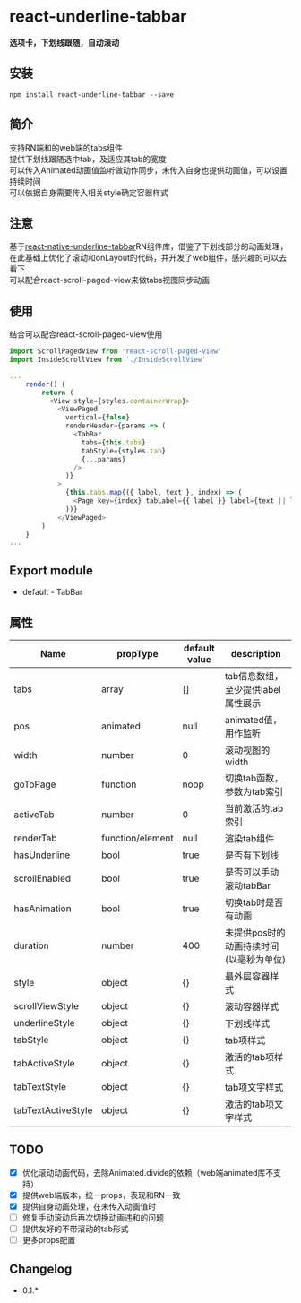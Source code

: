 # react-underline-tabbar

**选项卡，下划线跟随，自动滚动**  

## 安装
```
npm install react-underline-tabbar --save
```

## 简介
支持RN端和的web端的tabs组件  
提供下划线跟随选中tab，及适应其tab的宽度  
可以传入Animated动画值监听做动作同步，未传入自身也提供动画值，可以设置持续时间  
可以依据自身需要传入相关style确定容器样式  

## 注意
基于[react-native-underline-tabbar](https://github.com/Slowyn/react-native-underline-tabbar)RN组件库，借鉴了下划线部分的动画处理，在此基础上优化了滚动和onLayout的代码，并开发了web组件，感兴趣的可以去看下  
可以配合react-scroll-paged-view来做tabs视图同步动画  

## 使用
结合可以配合react-scroll-paged-view使用
```javascript
import ScrollPagedView from 'react-scroll-paged-view'
import InsideScrollView from './InsideScrollView'

...
    render() {
        return (
          <View style={styles.containerWrap}>
            <ViewPaged
              vertical={false}
              renderHeader={params => (
                <TabBar
                  tabs={this.tabs}
                  tabStyle={styles.tab}
                  {...params}
                />
              )}
            >
              {this.tabs.map(({ label, text }, index) => (
                <Page key={index} tabLabel={{ label }} label={text || label}/>
              ))}
            </ViewPaged>
        )
    }
...
```

## Export module
- default - TabBar

## 属性
| Name | propType | default value | description |
| --- | --- | --- | --- |
| tabs | array | [] | tab信息数组，至少提供label属性展示 |
| pos | animated | null | animated值，用作监听 |
| width | number | 0 | 滚动视图的width |
| goToPage | function | noop | 切换tab函数，参数为tab索引 |
| activeTab | number | 0 | 当前激活的tab索引 |
| renderTab | function/element | null | 渲染tab组件 |
| hasUnderline | bool | true | 是否有下划线 |
| scrollEnabled | bool | true | 是否可以手动滚动tabBar |
| hasAnimation | bool | true | 切换tab时是否有动画 |
| duration | number | 400 | 未提供pos时的动画持续时间(以毫秒为单位) |
| style | object | {} | 最外层容器样式 |
| scrollViewStyle | object | {} | 滚动容器样式 |
| underlineStyle | object | {} | 下划线样式 |
| tabStyle | object | {} | tab项样式 |
| tabActiveStyle | object | {} | 激活的tab项样式 |
| tabTextStyle | object | {} | tab项文字样式 |
| tabTextActiveStyle | object | {} | 激活的tab项文字样式 |

## TODO
- [x] 优化滚动动画代码，去除Animated.divide的依赖（web端animated库不支持）
- [x] 提供web端版本，统一props，表现和RN一致
- [x] 提供自身动画处理，在未传入动画值时
- [ ] 修复手动滚动后再次切换动画违和的问题
- [ ] 提供友好的不带滚动的tab形式
- [ ] 更多props配置

## Changelog
- 0.1.*
